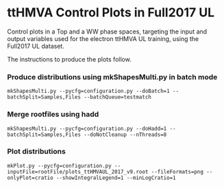 # ttHMVA Control Plots in Full2017 UL

Control plots in a Top and a WW phase spaces, targeting the input and output variables used for the electron ttHMVA UL training, using the Full2017 UL dataset.

The instructions to produce the plots follow.

### Produce distributions using mkShapesMulti.py in batch mode

    mkShapesMulti.py --pycfg=configuration.py --doBatch=1 --batchSplit=Samples,Files --batchQueue=testmatch

### Merge rootfiles using hadd

    mkShapesMulti.py --pycfg=configuration.py --doHadd=1 --batchSplit=Samples,Files --doNotCleanup --nThreads=8

### Plot distributions

    mkPlot.py --pycfg=configuration.py --inputFile=rootFile/plots_ttHMVAUL_2017_v9.root --fileFormats=png --onlyPlot=cratio --showIntegralLegend=1 --minLogCratio=1


